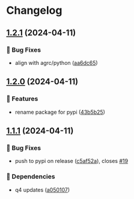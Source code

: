 # Changelog

## [1.2.1](https://github.com/agrc/swapper/compare/v1.2.0...v1.2.1) (2024-04-11)


### 🐛 Bug Fixes

* align with agrc/python ([aa6dc65](https://github.com/agrc/swapper/commit/aa6dc652dfc777e64a5600acf724caeee7f2c41d))

## [1.2.0](https://github.com/agrc/swapper/compare/v1.1.1...v1.2.0) (2024-04-11)


### 🚀 Features

* rename package for pypi ([43b5b25](https://github.com/agrc/swapper/commit/43b5b25aa757fcad4d9e72514622f446860ff63e))

## [1.1.1](https://github.com/agrc/swapper/compare/v1.1.0...v1.1.1) (2024-04-11)


### 🐛 Bug Fixes

* push to pypi on release ([c5af52a](https://github.com/agrc/swapper/commit/c5af52ac44051f16829fccb011495e39bfc22006)), closes [#19](https://github.com/agrc/swapper/issues/19)


### 🌲 Dependencies

* q4 updates ([a050107](https://github.com/agrc/swapper/commit/a05010729f6b68a5df3b22c1687421de35d67bd5))
